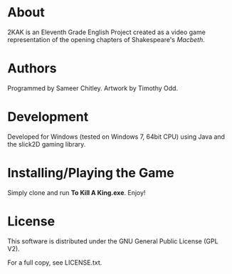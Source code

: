 About
=====

2KAK is an Eleventh Grade English Project created as a video game representation of the opening chapters of Shakespeare's *Macbeth*.

Authors
=======

Programmed by Sameer Chitley.
Artwork by Timothy Odd.

Development
===========

Developed for Windows (tested on Windows 7, 64bit CPU) using Java and the slick2D gaming library.

Installing/Playing the Game
==========================

Simply clone and run __To Kill A King.exe__. Enjoy!

License
=======

This software is distributed under the GNU General Public License (GPL V2).

For a full copy, see LICENSE.txt.
